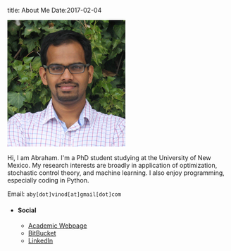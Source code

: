 title: About Me
Date:2017-02-04

<div class="container">
    <div class="col-md-4" style="padding-left: 0px;  padding-right: 0px;">
        <img alt="My photo should have appeared here."
        src="/images/myphoto_small.png" class="img-circle">
    </div>
    <div class="col-md-4">
        <p>
            Hi, I am Abraham. I'm a PhD student studying at the University of
            New Mexico. My research interests are broadly in application of
            optimization, stochastic control theory, and machine learning. I
            also enjoy programming, especially coding in Python. 
        </p>
        <p>
            Email: <code>aby[dot]vinod[at]gmail[dot]com</code>
        </p>
    </div>
    <div class="col-md-4 sidebar">
       <ul class="list-group list-group-flush">
           <li class="list-group-item"><h4><i class="fa fa-home fa-lg"></i><span class="icon-label">Social</span></h4>
             <ul class="list-group">
               <li class="list-group-item"><a href="http://unm.edu/~abyvinod"><i class="fa fa-academic-webpage-square fa-lg"></i> Academic Webpage</a></li>
               <li class="list-group-item"><a href="http://bitbucket.org/abyvinod"><i class="fa fa-bitbucket-square fa-lg"></i> BitBucket</a></li>
               <li class="list-group-item"><a href="http://linkedin.com/in/abrahampvinod"><i class="fa fa-linkedin-square fa-lg"></i> LinkedIn</a></li>
             </ul>
           </li>
       </ul>
    </div>
</div>

<!--<li class="list-group-item"><a href="mailto:aby.vinod@gmail.com"><i
class="fa fa-envelope-o fa-lg"></i> Email </a></li> -->
